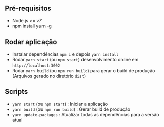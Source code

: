 ## Pré-requisitos

 - Node.js >= v7
 - npm install yarn -g
   <!-- Instalar Yarn Global -->

## Rodar aplicação

- Instalar dependências  `npm i` e depois `yarn install`
- Rodar `yarn start` (ou `npm start`) desenvolvimento online em `http://localhost:3002`
- Rodar `yarn build` (ou `npm run build`) para gerar o build de produção (Arquivos gerado no diretório `dist`)

## Scripts

- `yarn start` (ou `npm start`) : Iniciar a aplicação
- `yarn build` (ou `npm run build`) : Gerar build de produção
- `yarn update-packages` : Atualizar todas as dependências para a versão atual

